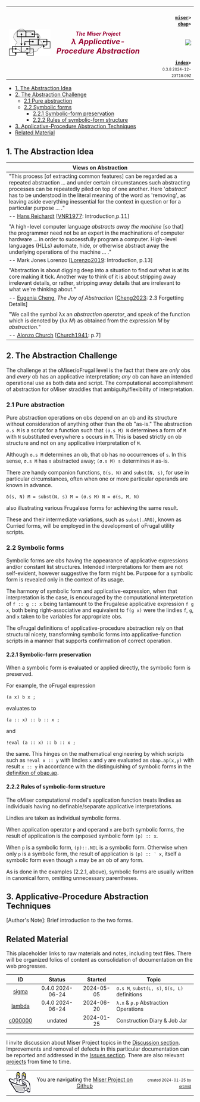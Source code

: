 <!-- index.md 0.3.8                 UTF-8                         2024-12-23
     ----1----|----2----|----3----|----4----|----5----|----6----|----7----|--*
     source <https://github.com/orcmid/miser/blob/master/docs/lambda/index.md>
     publication <https://orcmid.github.io/miser/lambda/>
     -->
<table border="0" width="100%">
  <tr>
    <td width="25%" align="left" height="6">
       <a href="../" title="The Miser Project on GitHub">
       <img src="../images/misertheory-logo.png" /></a>
    </td>
       <td width="48%" height="6"><p align="center"><font color="#990033"><strong>
	<i>The Miser Project</i><br />
    <i><big><big>λ Applicative-Procedure Abstraction</big></big></i></strong></font></p>
    </td>
    <td width="27%" height="6" valign="middle" align="right">
      <b><code>
	  <a href="../" target="_top">miser</a>&gt;
      <a href="./" target="_top">obap</a>&gt;
      </code></b>
      <br /><br />
      <a href="https://clustrmaps.com/site/1bw9w" title="Visit tracker">
            <img src="//www.clustrmaps.com/map_v2.png?d=3-2eQV4fOuelVHp_YtztZ0hl9Uj4ei9zLKw_nRgCgyM&cl=ffffff" />
      </a>
      <br /><br />
      <b><code>
         <a href="index.html" target="_top">index</a>&gt;</code></b>
      <br />
      <small><small>
        0.3.8 2024-12-23T18:09Z<!-- MAINTAIN THIS MANUALLY -->
      </small></small>
      </td>
  </tr>
</table>

- [1. The Abstraction Idea](#1-the-abstraction-idea)
- [2. The Abstraction Challenge](#2-the-abstraction-challenge)
  - [2.1 Pure abstraction](#21-pure-abstraction)
  - [2.2 Symbolic forms](#22-symbolic-forms)
    - [2.2.1 Symbolic-form preservation](#221-symbolic-form-preservation)
    - [2.2.2 Rules of symbolic-form structure](#222-rules-of-symbolic-form-structure)
- [3. Applicative-Procedure Abstraction Techniques](#3-applicative-procedure-abstraction-techniques)
- [Related Material](#related-material)

## 1. The Abstraction Idea

| Views on Abstraction |
| --- |
| "This process \[of extracting common features\] can be regarded as a repeated abstraction ... and under certain circumstances such abstracting processes can be repeatedly piled on top of one another.  Here '_abstract_' has to be understood in the literal meaning of the word as 'removing', as leaving aside everything inessential for the context in question or for a particular purpose ... ." |
| -- [Hans Reichardt](https://mathshistory.st-andrews.ac.uk/Biographies/Reichardt/) \[[VNR1977](https://orcmid.github.io/bib/authors.htm#VNR1977): Introduction,p.11\] |
|  |
| "A high-level computer language _abstracts away the machine_ \[so that\] the programmer need not be an expert in the machinations of computer hardware ... in order to successfully program a computer.  High-level languages (HLLs) automate, hide, or otherwise abstract away the underlying operations of the machine ... ." |
| -- Mark Jones Lorenzo \[[Lorenzo2019](https://orcmid.github.io/bib/progsys.htm#Lorenzo2019): Introduction, p.13\] |
|  |
| "Abstraction is about digging deep into a situation to find out what is at its core making it tick.  Another way to think of it is about stripping away irrelevant details, or rather, stripping away details that are irrelevant to what we're thinking about." |
| -- [Eugenia Cheng](https://en.wikipedia.org/wiki/Eugenia_Cheng), _The Joy of Abstraction_ \[[Cheng2023](https://orcmid.github.io/bib/math.htm#Cheng2023): 2.3 Forgetting Details\] |
|  |
| "We call the symbol λx an _abstraction operator_, and speak of the function which is denoted by (λx _M_) as obtained from the expression _M_ by _abstraction_." |
| -- [Alonzo Church](https://en.wikipedia.org/wiki/Alonzo_Church) \[[Church1941](https://orcmid.github.io/bib/logic.htm#Church1941): p.7\] |

## 2. The Abstraction Challenge

The challenge at the oMiser/oFrugal level is the fact that there are _only_
obs and _every_ ob has an applicative interpretation; _any_ ob can have an
intended operational use as both data and script.  The computational
accomplishment of abstraction for oMiser straddles that ambiguity/flexibility
of interpretation.

### 2.1 Pure abstraction

Pure abstraction operations on obs depend on an ob and its structure without
consideration of anything other than the ob "as-is."  The abstraction `σ.s M`
is a script for a function such that `(σ.s M) N` determines a form of `M` with
`N` substituted everywhere `s` occurs in `M`.  This is based strictly on ob
structure and not on any applicative interpretation of `M`.

Although `σ.s M` determines an ob, that ob has no occurrences of `s`.  In this
sense, `σ.s M` has `s` abstracted away; `(σ.s M) s` determines `M` as-is.

There are handy companion functions, `δ(s, N)` and `subst(N, s)`, for use in
particular circumstances, often when one or more particular operands are known
in advance.

```ML
δ(s, N) M = subst(N, s) M = (σ.s M) N = σ(s, M, N)
```

also illustrating various Frugalese forms for achieving the same result.

These and their intermediate variations, such as `subst(.ARG)`, known as
Curried forms, will be employed in the development of oFrugal utility scripts.

### 2.2 Symbolic forms

Symbolic forms are obs having the appearance of applicative expressions and/or
constant list structures.  Intended interpretations for them are not
self-evident, however suggestive the form might be.  Purpose for a symbolic
form is revealed only in the context of its usage.

The harmony of symbolic form and applicative-expression, when that
interpretation is the case, is encouraged by the computational interpretation
of `f :: g :: x` being tantamount to the Frugalese applicative expression
`f g x`, both being right-associative and equivalent to `f(g x)` were the
lindies `f`, `g`, and `x` taken to be variables for appropriate obs.

The oFrugal definitions of applicative-procedure abstraction rely on that
structural nicety, transforming symbolic forms into applicative-function
scripts in a manner that supports confirmation of correct operation.

#### 2.2.1 Symbolic-form preservation

When a symbolic form is evaluated or applied directly, the symbolic
form is preserved.

For example, the oFrugal expression

```ML
(a x) b x ;
```

evaluates to

```ML
(a :: x) :: b :: x ;
```

and

```ML
!eval (a :: x) :: b :: x ;
```

the same.  This hinges on the mathematical engineering by which scripts such
as `!eval x :: y` with lindies `x` and `y` are evaluated as `obap.ap(x,y)`
with result `x :: y` in accordance with the distinguishing of symbolic forms
in the [definition of obap.ap](../obap/obaptheory.txt).

#### 2.2.2 Rules of symbolic-form structure

The oMiser computational model's application function treats lindies as
individuals having no definable/separate applicative interpretations.

Lindies are taken as individual symbolic forms.

When application operator `p` and operand `x` are both symbolic forms, the
result of application is the composed symbolic form `(p) :: x`.

When `p` is a symbolic form, `(p)::.NIL` is a symbolic form.  Otherwise
when only `p` is a symbolic form, the result of application is `(p) :: ‵ x`,
itself a symbolic form even though `x` may be an ob of any form.

As is done in the examples (2.2.1, above), symbolic forms are usually written
in canonical form, omitting unnecessary parentheses.

## 3. Applicative-Procedure Abstraction Techniques

\[Author's Note\]: Brief introduction to the two forms.

## Related Material

This placeholder links to raw materials and notes, including text files.
There will be organized folios of content as consolidation of documentation
on the web progresses.

| **ID**                  | **Status** | **Started** | **Topic** |
|   :-:                   |   :-:      |  :-:        |  ---      |
| [sigma](oSigma.txt)    | 0.4.0 2024-06-24 | 2024-05-05 | `σ.s M`, `subst(L, s)`, `δ(s, L)` definitions |
| [lambda](oLambda.txt)   | 0.4.0 2024-06-24 | 2024-06-20 | `λ.x` & `ρ.p` Abstraction Operations |
| [c000000](c000000.htm)  | undated    | 2024-01-25  | Construction Diary & Job Jar |

----

I invite discussion about Miser Project topics in the
[Discussion section](https://github.com/orcmid/miser/discussions).
Improvements and removal of defects in this particular documentation can be
reported and addressed in the
[Issues section](https://github.com/orcmid/miser/issues).  There are also
relevant [projects](https://github.com/orcmid/miser/projects?type=classic)
from time to time.

<table border="0" cellspacing="3" width="100%">
  <tr>
    <td width="14%">
	<a href="index.htm" target="_top">
       <img border="0" src="../images/hardhat-thumb.gif" alt="Hard Hat Area"
            align="left" width="80" height="57">
       </a>
    </td>
    <td width="54%" valign="middle" align="center">
      You are navigating the <a href="../">Miser Project on Github</a></td>
    <td width="30%">
      <p align="right"><font size="-2">created 2024-01-25 by
         <a target="_top" href="../../orcmid">orcmid</a> </font></p>
    </td>
  </tr>
</table>
<!--

  0.3.8  2024-12-23T18:09Z Develop Table of Content
  0.3.7  2024-12-22T17:41Z Tie in obaptheory.txt symbolic form treatment
  0.3.6  2024-12-21T22:25Z You are trapped in a twisty symbolic form with
                           intrpretations all the same
  0.3.5  2024-12-21T17:51Z Enough fussing with Symbolic Form for now
  0.3.4  2024-12-18T22:53Z Still struggling with Symbolic Form motivation
  0.3.3  2024-12-15T23:29Z Smooth 2.2 more
  0.3.2  2024-11-28T17:39Z Touch up 2.1 a bit more
  0.3.1  2024-10-28T19:47Z Touch up 2.2
  0.3.0  2024-10-28T18:04Z Complete 2.2 on Symbolic Forms
  0.2.13 2024-09-03T15:42Z Cleanup 2.1
  0.2.12 2024-08-31T23:13Z Continue on 2.2 Symbolic Expressions
  0.2.11 2024-08-29T18:33Z Expand 2.1 on Pure Abstractions
  0.2.10 2024-08-19T19:46Z Backup of intermediate draft on abstraction
  0.2.9  2024-08-08T18:05Z Introduce maebe and start normalizing abstraction
         notation
  0.2.8  2024-07-17T16:11Z Link to Eugenia Cheng Wikipedia
  0.2.7  2024-07-16T17:07Z Add quote from Eugenia Cheng, Joy of Abstracktion
  0.2.6  2024-07-16T16:09Z Add link to Church Wikipedia article
  0.2.5  2024-07-15T00:53Z Fix italic M in Church quotation
  0.2.4  2024-07-14T19:49Z Add Church1941 quotation
  0.2.3  2024-07-13T17:14Z Add Lorenzo2019 quotation
  0.2.2  2024-07-13T15:39Z Repair tabulation for quotations
  0.2.1  2024-07-12T21:11Z Try using a table for quotations layout
  0.2.0  2024-07-12T16:54Z Begin draft text
  0.1.0  2024-07-01T20:08Z oSigma and oLambda introduction
  0.0.0  2024-01-25T17:26Z Placeholder from 0.0.2 obap/index.md boilerplate

               *** end of miser/docs/lambda/index.md ***                  -->
